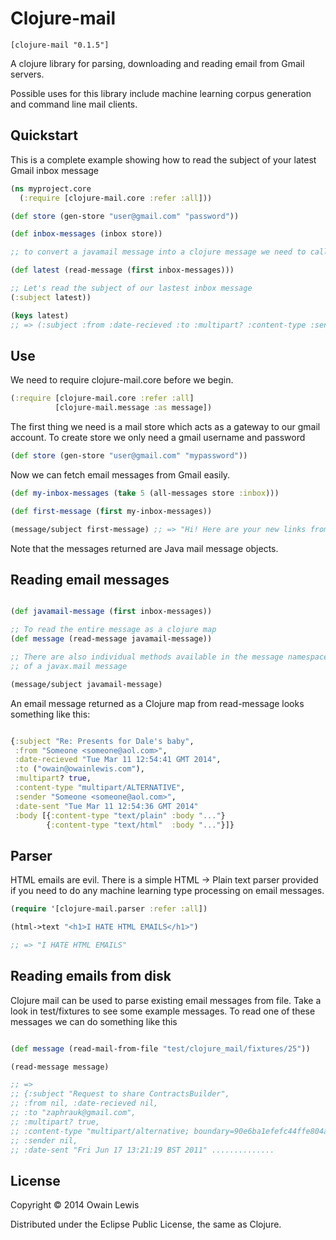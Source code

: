 # Clojure-mail

```
[clojure-mail "0.1.5"]
```

A clojure library for parsing, downloading and reading
email from Gmail servers.

Possible uses for this library include machine learning corpus generation and
command line mail clients.

## Quickstart

This is a complete example showing how to read the subject of your latest Gmail inbox message

```clojure
(ns myproject.core
  (:require [clojure-mail.core :refer :all]))

(def store (gen-store "user@gmail.com" "password"))

(def inbox-messages (inbox store))

;; to convert a javamail message into a clojure message we need to call read-message

(def latest (read-message (first inbox-messages)))

;; Let's read the subject of our lastest inbox message
(:subject latest))

(keys latest)
;; => (:subject :from :date-recieved :to :multipart? :content-type :sender :date-sent :body)

```

## Use

We need to require clojure-mail.core before we begin.

```clojure
(:require [clojure-mail.core :refer :all]
          [clojure-mail.message :as message])
```

The first thing we need is a mail store which acts as a gateway to our gmail account.
To create store we only need a gmail username and password

```clojure
(def store (gen-store "user@gmail.com" "mypassword"))
```

Now we can fetch email messages from Gmail easily.

```clojure
(def my-inbox-messages (take 5 (all-messages store :inbox)))

(def first-message (first my-inbox-messages))

(message/subject first-message) ;; => "Hi! Here are your new links from the weekend"
```

Note that the messages returned are Java mail message objects.


## Reading email messages

```clojure

(def javamail-message (first inbox-messages))

;; To read the entire message as a clojure map
(def message (read-message javamail-message))

;; There are also individual methods available in the message namespace. I.e to read the subject
;; of a javax.mail message

(message/subject javamail-message)

```

An email message returned as a Clojure map from read-message looks something like this:

```clojure

{:subject "Re: Presents for Dale's baby",
 :from "Someone <someone@aol.com>",
 :date-recieved "Tue Mar 11 12:54:41 GMT 2014",
 :to ("owain@owainlewis.com"),
 :multipart? true,
 :content-type "multipart/ALTERNATIVE",
 :sender "Someone <someone@aol.com>",
 :date-sent "Tue Mar 11 12:54:36 GMT 2014"
 :body [{:content-type "text/plain" :body "..."}
        {:content-type "text/html"  :body "..."}]}

```

## Parser

HTML emails are evil. There is a simple HTML -> Plain text parser provided if you need to
do any machine learning type processing on email messages.

```clojure
(require '[clojure-mail.parser :refer :all])

(html->text "<h1>I HATE HTML EMAILS</h1>")

;; => "I HATE HTML EMAILS"

```

## Reading emails from disk

Clojure mail can be used to parse existing email messages from file. Take a look in test/fixtures to see some example messages. To read one of these messages we can do something like this


```clojure

(def message (read-mail-from-file "test/clojure_mail/fixtures/25"))

(read-message message)

;; =>
;; {:subject "Request to share ContractsBuilder",
;; :from nil, :date-recieved nil,
;; :to "zaphrauk@gmail.com",
;; :multipart? true,
;; :content-type "multipart/alternative; boundary=90e6ba1efefc44ffe804a5e76c56",
;; :sender nil,
;; :date-sent "Fri Jun 17 13:21:19 BST 2011" ..............

```

## License

Copyright © 2014 Owain Lewis

Distributed under the Eclipse Public License, the same as Clojure.
